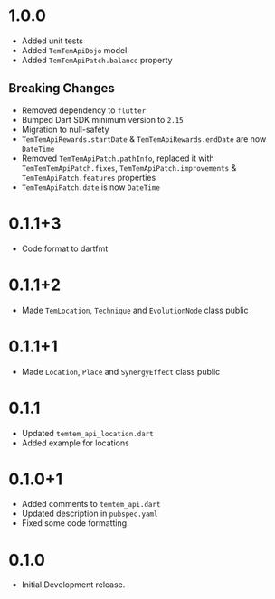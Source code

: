 # 1.0.0

* Added unit tests
* Added `TemTemApiDojo` model
* Added `TemTemApiPatch.balance` property

## Breaking Changes

* Removed dependency to `flutter`
* Bumped Dart SDK minimum version to `2.15`
* Migration to null-safety
* `TemTemApiRewards.startDate` & `TemTemApiRewards.endDate` are now `DateTime`
* Removed `TemTemApiPatch.pathInfo`, replaced it with `TemTemTemApiPatch.fixes`, `TemTemApiPatch.improvements` & `TemTemApiPatch.features` properties
* `TemTemApiPatch.date` is now `DateTime`

# 0.1.1+3

* Code format to dartfmt

# 0.1.1+2

* Made `TemLocation`, `Technique` and `EvolutionNode` class public

# 0.1.1+1

* Made `Location`, `Place` and `SynergyEffect` class public

# 0.1.1

* Updated `temtem_api_location.dart`
* Added example for locations

# 0.1.0+1

* Added comments to `temtem_api.dart`
* Updated description in `pubspec.yaml`
* Fixed some code formatting

# 0.1.0

* Initial Development release.
